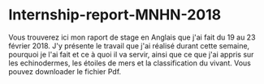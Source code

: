 # Internship-report-MNHN-2018
Vous trouverez ici mon raport de stage en Anglais que j'ai fait du 19 au 23 février 2018. J'y présente le travail que j'ai réalisé durant cette semaine, pourquoi je l'ai fait et ce à quoi il va servir, ainsi que ce que j'ai appris sur les echinodermes, les étoiles de mers et la classification du vivant.
Vous pouvez downloader le fichier Pdf.
